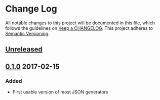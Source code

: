 # Change Log
All notable changes to this project will be documented in this file, which follows the guidelines
on [Keep a CHANGELOG](http://keepachangelog.com/). This project adheres to
[Semantic Versioning](http://semver.org/).

## [Unreleased]

## [0.1.0] 2017-02-15

### Added
- First usable version of most JSON generators

[Unreleased]: https://github.com/CJSCommonPlatform/microservice_framework/compare/release-0.1.0...HEAD
[0.1.0]: https://github.com/CJSCommonPlatform/microservice_framework/commits/release-0.1.0

